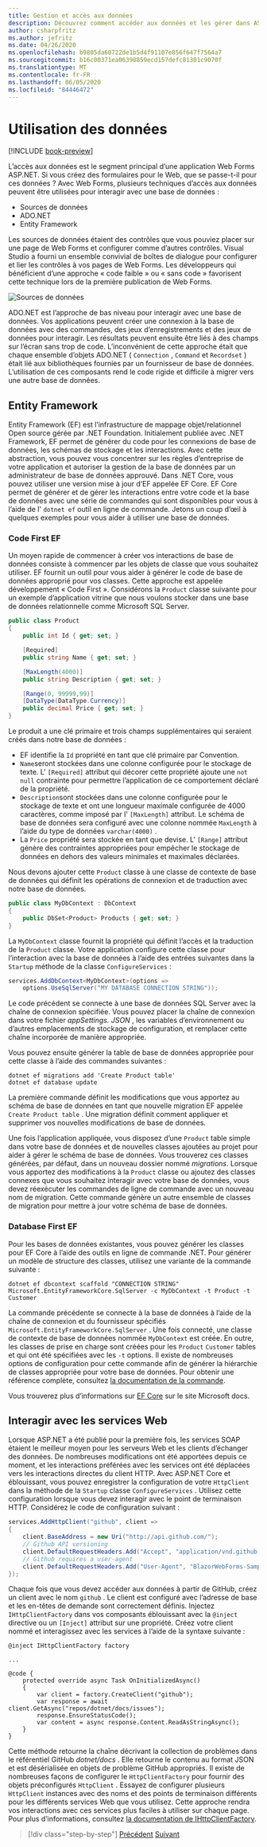 ```yaml
---
title: Gestion et accès aux données
description: Découvrez comment accéder aux données et les gérer dans ASP.NET Web Forms et éblouissant.
author: csharpfritz
ms.author: jefritz
ms.date: 04/26/2020
ms.openlocfilehash: b9805da60722de1b5d4f91107e856f647f7564a7
ms.sourcegitcommit: b16c00371ea06398859ecd157defc81301c9070f
ms.translationtype: MT
ms.contentlocale: fr-FR
ms.lasthandoff: 06/05/2020
ms.locfileid: "84446472"
---
```

# <a name="work-with-data"></a>Utilisation des données

[!INCLUDE [book-preview](../../../includes/book-preview.md)]

L’accès aux données est le segment principal d’une application Web Forms ASP.NET. Si vous créez des formulaires pour le Web, que se passe-t-il pour ces données ? Avec Web Forms, plusieurs techniques d’accès aux données peuvent être utilisées pour interagir avec une base de données :

- Sources de données
- ADO.NET
- Entity Framework

Les sources de données étaient des contrôles que vous pouviez placer sur une page de Web Forms et configurer comme d’autres contrôles. Visual Studio a fourni un ensemble convivial de boîtes de dialogue pour configurer et lier les contrôles à vos pages de Web Forms. Les développeurs qui bénéficient d’une approche « code faible » ou « sans code » favorisent cette technique lors de la première publication de Web Forms.

![Sources de données](media/data/datasources.png)

ADO.NET est l’approche de bas niveau pour interagir avec une base de données. Vos applications peuvent créer une connexion à la base de données avec des commandes, des jeux d’enregistrements et des jeux de données pour interagir. Les résultats peuvent ensuite être liés à des champs sur l’écran sans trop de code. L’inconvénient de cette approche était que chaque ensemble d’objets ADO.NET ( `Connection` , `Command` et `Recordset` ) était lié aux bibliothèques fournies par un fournisseur de base de données. L’utilisation de ces composants rend le code rigide et difficile à migrer vers une autre base de données.

## <a name="entity-framework"></a>Entity Framework

Entity Framework (EF) est l’infrastructure de mappage objet/relationnel Open source gérée par .NET Foundation. Initialement publiée avec .NET Framework, EF permet de générer du code pour les connexions de base de données, les schémas de stockage et les interactions. Avec cette abstraction, vous pouvez vous concentrer sur les règles d’entreprise de votre application et autoriser la gestion de la base de données par un administrateur de base de données approuvé. Dans .NET Core, vous pouvez utiliser une version mise à jour d’EF appelée EF Core. EF Core permet de générer et de gérer les interactions entre votre code et la base de données avec une série de commandes qui sont disponibles pour vous à l’aide de l' `dotnet ef` outil en ligne de commande. Jetons un coup d’œil à quelques exemples pour vous aider à utiliser une base de données.

### <a name="ef-code-first"></a>Code First EF

Un moyen rapide de commencer à créer vos interactions de base de données consiste à commencer par les objets de classe que vous souhaitez utiliser. EF fournit un outil pour vous aider à générer le code de base de données approprié pour vos classes. Cette approche est appelée développement « Code First ». Considérons la `Product` classe suivante pour un exemple d’application vitrine que nous voulons stocker dans une base de données relationnelle comme Microsoft SQL Server.

```csharp
public class Product
{
    public int Id { get; set; }

    [Required]
    public string Name { get; set; }

    [MaxLength(4000)]
    public string Description { get; set; }

    [Range(0, 99999,99)]
    [DataType(DataType.Currency)]
    public decimal Price { get; set; }
}
```

Le produit a une clé primaire et trois champs supplémentaires qui seraient créés dans notre base de données :  

- EF identifie la `Id` propriété en tant que clé primaire par Convention.
- `Name`seront stockées dans une colonne configurée pour le stockage de texte. L' `[Required]` attribut qui décorer cette propriété ajoute une `not null` contrainte pour permettre l’application de ce comportement déclaré de la propriété.
- `Description`sont stockées dans une colonne configurée pour le stockage de texte et ont une longueur maximale configurée de 4000 caractères, comme imposé par l' `[MaxLength]` attribut. Le schéma de base de données sera configuré avec une colonne nommée `MaxLength` à l’aide du type de données `varchar(4000)` .
- La `Price` propriété sera stockée en tant que devise. L' `[Range]` attribut génère des contraintes appropriées pour empêcher le stockage de données en dehors des valeurs minimales et maximales déclarées.

Nous devons ajouter cette `Product` classe à une classe de contexte de base de données qui définit les opérations de connexion et de traduction avec notre base de données.

```csharp
public class MyDbContext : DbContext
{
    public DbSet<Product> Products { get; set; }
}
```

La `MyDbContext` classe fournit la propriété qui définit l’accès et la traduction de la `Product` classe.  Votre application configure cette classe pour l’interaction avec la base de données à l’aide des entrées suivantes dans la `Startup` méthode de la classe `ConfigureServices` :

```csharp
services.AddDbContext<MyDbContext>(options =>
    options.UseSqlServer("MY DATABASE CONNECTION STRING"));
```

Le code précédent se connecte à une base de données SQL Server avec la chaîne de connexion spécifiée. Vous pouvez placer la chaîne de connexion dans votre fichier *appSettings. JSON* , les variables d’environnement ou d’autres emplacements de stockage de configuration, et remplacer cette chaîne incorporée de manière appropriée.

Vous pouvez ensuite générer la table de base de données appropriée pour cette classe à l’aide des commandes suivantes :

```dotnetcli
dotnet ef migrations add 'Create Product table'
dotnet ef database update
```

La première commande définit les modifications que vous apportez au schéma de base de données en tant que nouvelle migration EF appelée `Create Product table` .  Une migration définit comment appliquer et supprimer vos nouvelles modifications de base de données.

Une fois l’application appliquée, vous disposez d’une `Product` table simple dans votre base de données et de nouvelles classes ajoutées au projet pour aider à gérer le schéma de base de données.  Vous trouverez ces classes générées, par défaut, dans un nouveau dossier nommé *migrations*.  Lorsque vous apportez des modifications à la `Product` classe ou ajoutez des classes connexes que vous souhaitez interagir avec votre base de données, vous devez réexécuter les commandes de ligne de commande avec un nouveau nom de migration.  Cette commande génère un autre ensemble de classes de migration pour mettre à jour votre schéma de base de données.

### <a name="ef-database-first"></a>Database First EF

Pour les bases de données existantes, vous pouvez générer les classes pour EF Core à l’aide des outils en ligne de commande .NET. Pour générer un modèle de structure des classes, utilisez une variante de la commande suivante :

```dotnetcli
dotnet ef dbcontext scaffold "CONNECTION STRING" Microsoft.EntityFrameworkCore.SqlServer -c MyDbContext -t Product -t Customer
```

La commande précédente se connecte à la base de données à l’aide de la chaîne de connexion et du fournisseur spécifiés `Microsoft.EntityFrameworkCore.SqlServer` . Une fois connecté, une classe de contexte de base de données nommée `MyDbContext` est créée. En outre, les classes de prise en charge sont créées pour les `Product` `Customer` tables et qui ont été spécifiées avec les `-t` options. Il existe de nombreuses options de configuration pour cette commande afin de générer la hiérarchie de classes appropriée pour votre base de données. Pour obtenir une référence complète, consultez [la documentation de la commande](/ef/core/miscellaneous/cli/dotnet#dotnet-ef-dbcontext-scaffold).

Vous trouverez plus d’informations sur [EF Core](/ef/core/) sur le site Microsoft docs.

## <a name="interact-with-web-services"></a>Interagir avec les services Web

Lorsque ASP.NET a été publié pour la première fois, les services SOAP étaient le meilleur moyen pour les serveurs Web et les clients d’échanger des données. De nombreuses modifications ont été apportées depuis ce moment, et les interactions préférées avec les services ont été déplacées vers les interactions directes du client HTTP. Avec ASP.NET Core et éblouissant, vous pouvez enregistrer la configuration de votre `HttpClient` dans la méthode de la `Startup` classe `ConfigureServices` . Utilisez cette configuration lorsque vous devez interagir avec le point de terminaison HTTP. Considérez le code de configuration suivant :

```csharp
services.AddHttpClient("github", client =>
{
    client.BaseAddress = new Uri("http://api.github.com/");
    // Github API versioning
    client.DefaultRequestHeaders.Add("Accept", "application/vnd.github.v3+json");
    // Github requires a user-agent
    client.DefaultRequestHeaders.Add("User-Agent", "BlazorWebForms-Sample");
});
```

Chaque fois que vous devez accéder aux données à partir de GitHub, créez un client avec le nom `github` . Le client est configuré avec l’adresse de base et les en-têtes de demande sont correctement définis. Injectez `IHttpClientFactory` dans vos composants éblouissant avec la `@inject` directive ou un `[Inject]` attribut sur une propriété. Créez votre client nommé et interagissez avec les services à l’aide de la syntaxe suivante :

```razor
@inject IHttpClientFactory factory

...

@code {
    protected override async Task OnInitializedAsync()
    {
        var client = factory.CreateClient("github");
        var response = await client.GetAsync("repos/dotnet/docs/issues");
        response.EnsureStatusCode();
        var content = async response.Content.ReadAsStringAsync();
    }
}
```

Cette méthode retourne la chaîne décrivant la collection de problèmes dans le référentiel GitHub *dotnet/docs* . Elle retourne le contenu au format JSON et est désérialisée en objets de problème GitHub appropriés. Il existe de nombreuses façons de configurer le `HttpClientFactory` pour fournir des objets préconfigurés `HttpClient` . Essayez de configurer plusieurs `HttpClient` instances avec des noms et des points de terminaison différents pour les différents services Web que vous utilisez. Cette approche rendra vos interactions avec ces services plus faciles à utiliser sur chaque page. Pour plus d’informations, consultez [la documentation de IHttpClientFactory](/aspnet/core/fundamentals/http-requests).

>[!div class="step-by-step"]
>[Précédent](forms-validation.md) 
> [Suivant](middleware.md)
